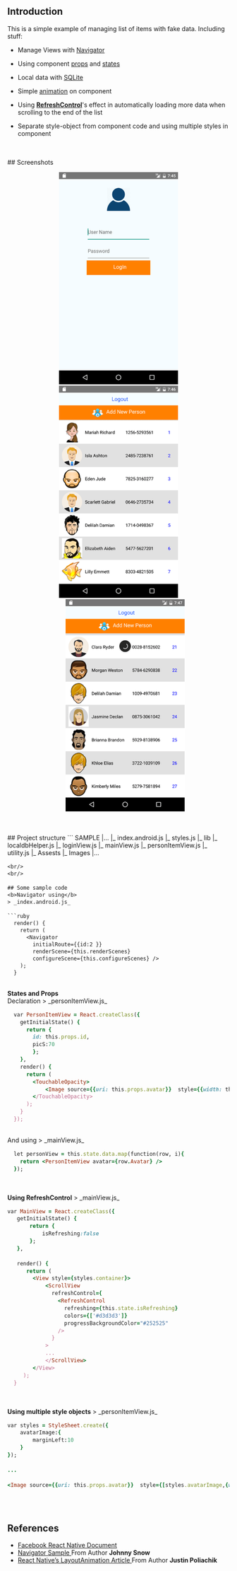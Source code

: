 
## Introduction

This is a simple example of managing list of items with fake data. Including stuff:
- Manage Views with <a href='https://facebook.github.io/react-native/docs/navigation.html'>Navigator</a>

- Using component <a href='https://facebook.github.io/react-native/docs/props.html'>props</a> and <a href='https://facebook.github.io/react-native/docs/state.html'>states</a>

- Local data with <a href='https://github.com/andpor/react-native-sqlite-storage'>SQLite</a>

- Simple <a href='https://facebook.github.io/react-native/docs/animations.html'>animation<a/> on component

- Using <a href='https://facebook.github.io/react-native/docs/refreshcontrol.html'><b>RefreshControl</b></a>'s effect in automatically loading more data when scrolling to the end of the list

- Separate style-object from component code and using multiple styles in component

<br/>
<br/>
## Screenshots
<p align="center">
  <img src="https://github.com/thetukiet/react-native-first-sample/blob/master/ScreenShots/s1.png" width="270" />
   
  <img src="https://github.com/thetukiet/react-native-first-sample/blob/master/ScreenShots/s2.png" width="270" margin-left="30px"/>  
  <img src="https://github.com/thetukiet/react-native-first-sample/blob/master/ScreenShots/s3.png" width="270" style="margin-left:30px;"/>  
</p>

<br/>
<br/>
## Project structure
```
SAMPLE
  |...
  |_ index.android.js
  |_ styles.js
  |_ lib
      |_ localdbHelper.js
      |_ loginView.js
      |_ mainView.js
      |_ personItemView.js
      |_ utility.js
  |_ Assests
      |_ Images
      	   |...
      
```
<br/>
<br/>

## Some sample code
<b>Navigator using</b>
> _index.android.js_

```ruby
  render() {
    return (
      <Navigator
        initialRoute={{id:2 }}
        renderScene={this.renderScenes}
        configureScene={this.configureScenes} />
    );
  }
```

<br/>
<b>States and Props</b><br/>
Declaration
> _personItemView.js_

```ruby
  var PersonItemView = React.createClass({
    getInitialState() {           
      return {
  	    id: this.props.id,
        picS:70
	    };
  	},
  	render() {
      return (
        <TouchableOpacity>
            <Image source={{uri: this.props.avatar}}  style={{width: this.state.picS}}/>
        </TouchableOpacity>
      );
    }
  });
```
<br/>
And using
> _mainView.js_

```ruby
  let personView = this.state.data.map(function(row, i){
  	return <PersonItemView avatar={row.Avatar} />
  });
```

<br/>
<br/>
<b>Using RefreshControl</b>
> _mainView.js_

```ruby
var MainView = React.createClass({
   getInitialState() {
       return {
           isRefreshing:false
       };
   },
   
   render() {
      return (
        <View style={styles.container}>
            <ScrollView
              refreshControl={
                <RefreshControl
                  refreshing={this.state.isRefreshing}
                  colors={['#d3d3d3']}
                  progressBackgroundColor="#252525"
                />
              }
            >
            ...
            </ScrollView>
        </View>
     );
  }
```

<br/>
<br/>
<b>Using multiple style objects</b>
> _personItemView.js_

```ruby
var styles = StyleSheet.create({
    avatarImage:{
        marginLeft:10
    }
});

... 

<Image source={{uri: this.props.avatar}}  style={[styles.avatarImage,{width: this.state.picS}]}/>
```

<br/>
<br/>

## References
- <a href='https://facebook.github.io/react-native/docs/getting-started.html'>Facebook React Native Document</a>
- <a href='https://rnplay.org/apps/PxQpag'>Navigator Sample </a>From Author <b>Johnny Snow</b>
- <a href='https://medium.com/@Jpoliachik/react-native-s-layoutanimation-is-awesome-4a4d317afd3e#.co2m4f7rk'>React Native’s LayoutAnimation Article </a>From Author <b>Justin Poliachik</b>

